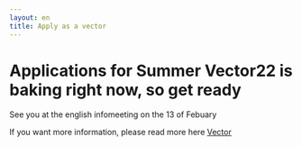```yaml
---
layout: en
title: Apply as a vector
---
```


<h1>Applications for Summer Vector22 is baking right now, so get ready</h1>

<p>See you at the english infomeeting on the 13 of Febuary</p>


If you want more information, please read more here <a href="/vektor">Vector</a>
